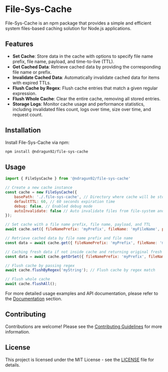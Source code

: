 # File-Sys-Cache

File-Sys-Cache is an npm package that provides a simple and efficient system files-based caching solution for Node.js applications.

## Features

- **Set Cache**: Store data in the cache with options to specify file name prefix, file name, payload, and time-to-live (TTL).
- **Get Cached Data**: Retrieve cached data by providing the corresponding file name or prefix.
- **Invalidate Cached Data**: Automatically invalidate cached data for items with expired TTLs.
- **Flush Cache by Regex**: Flush cache entries that match a given regular expression.
- **Flush Whole Cache**: Clear the entire cache, removing all stored entries.
- **Storage Logs**: Monitor cache usage and performance statistics, including invalidated files count, logs over time, size over time, and request count.

## Installation

Install File-Sys-Cache via npm:

```bash
npm install @ndragun92/file-sys-cache
```

## Usage
```javascript
import { FileSysCache } from '@ndragun92/file-sys-cache'

// Create a new cache instance
const cache = new FileSysCache({
    basePath: './.file-sys-cache', // Directory where cache will be stored
    defaultTTL: 60, // 60 seconds expiration time
    debug: false, // Enabled debug mode
    autoInvalidate: false // Auto invalidate files from file-system and delete expired files automatically without need of triggering .invalidate()
});

// Set cache with a file name prefix, file name, payload, and TTL
await cache.set({ fileNamePrefix: 'myPrefix', fileName: 'myFileName', payload: myPayload, ttl: 3600 })

// Retrieve cached data by file name prefix and file name
const data = await cache.get({ fileNamePrefix: 'myPrefix', fileName: 'myFileName' });

// Caching fresh data if not inside cache and returning original fresh payload, otherwise if it is inside the cache then it returns cached data
const data = await cache.getOrSet({ fileNamePrefix: 'myPrefix', fileName: 'myFileName', payload: myPayload, ttl: 3600 });

// Flush cache by passing regex
await cache.flushByRegex('myString'); // Flush cache by regex match

// Flush whole cache
await cache.flushAll();
```

For more detailed usage examples and API documentation, please refer to the [Documentation]() section.

## Contributing
Contributions are welcome! Please see the [Contributing Guidelines](https://github.com/ndragun92/file-sys-cache/blob/main/CONTRIBUTING.md) for more information.

## License
This project is licensed under the MIT License - see the [LICENSE](https://github.com/ndragun92/file-sys-cache/blob/main/LICENSE) file for details.